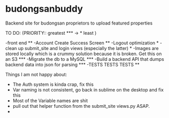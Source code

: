 # budongsanbuddy
Backend site for budongsan proprietors to upload featured properties

TO DO: (PRIORITY:: greatest *** -> * least )

-front end **
-Account Create Success Screen **
-Logout optimization *
-clean up submit_site and login views (especially the latter) *
-Images are stored locally which is a crummy solution because it is broken. Get this on an S3 ***
-Migrate the db to a MySQL ***
-Build a backend API that dumps backend data into json for parsing ***
-TESTS TESTS TESTS **



Things I am not happy about:

- The Auth system is kinda crap, fix this
- Var naming is not consistent, go back in sublime on the desktop and fix this
- Most of the Variable names are shit
- pull out that helper function from the submit_site views.py ASAP.
- 
